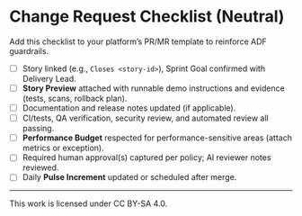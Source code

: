# Change Request Checklist (Neutral)

Add this checklist to your platform’s PR/MR template to reinforce ADF guardrails.

- [ ] Story linked (e.g., `Closes <story-id>`), Sprint Goal confirmed with Delivery Lead.
- [ ] **Story Preview** attached with runnable demo instructions and evidence (tests, scans, rollback plan).
- [ ] Documentation and release notes updated (if applicable).
- [ ] CI/tests, QA verification, security review, and automated review all passing.
- [ ] **Performance Budget** respected for performance-sensitive areas (attach metrics or exception).
- [ ] Required human approval(s) captured per policy; AI reviewer notes reviewed.
- [ ] Daily **Pulse Increment** updated or scheduled after merge.

---

This work is licensed under CC BY-SA 4.0.
